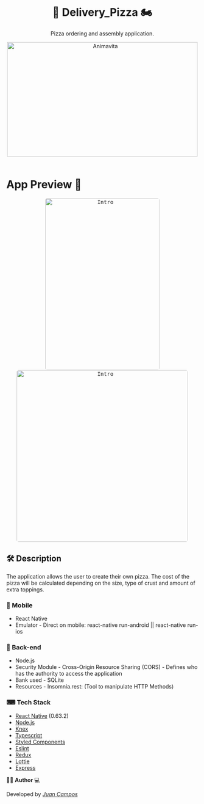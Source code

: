 <h1 align="center">
  🍕 Delivery_Pizza 🏍
</h1>

<p align="center">Pizza ordering and assembly application.</p>

<p align="center">
  <img src="https://i.ibb.co/QDL02Kv/pizza-removebg-preview.png" alt="Animavita" height="300" width="500">
  <br>
  <br>
</p>


# App Preview 📱

<p align="center">
  <kbd>
    <img width="300" style="border-radius: 5px" height="450" src="https://media.giphy.com/media/eAGARwXoWvVIvWD7gl/giphy.gif" alt="Intro">
  </kbd>

  <kbd>
    <img width="450" style="border-radius: 5px" height="450" src="https://media.giphy.com/media/pp2SIgEgKjtC8QPR9X/giphy.gif" alt="Intro">
  </kbd>

</p>



## 🛠 Description

The application allows the user to create their own pizza. The cost of the pizza will be calculated depending on the size, type of crust and amount of extra toppings.

### 📲 Mobile

* React Native
* Emulator - Direct on mobile: react-native run-android || react-native run-ios

### 🚧 Back-end

* Node.js
* Security Module - Cross-Origin Resource Sharing (CORS) - Defines who has the authority to access the application
* Bank used - SQLite
* Resources - Insomnia.rest: (Tool to manipulate HTTP Methods)

### ⌨ Tech Stack

-   [React Native](https://github.com/facebook/react-native) (0.63.2)
-   [Node.js](https://nodejs.org/en/)
-   [Knex](http://knexjs.org/)
-   [Typescript](https://www.typescriptlang.org/)
-   [Styled Components](https://www.styled-components.com/)
-   [Eslint](https://eslint.org/)
-   [Redux](https://github.com/reduxjs/react-redux)
-   [Lottie](https://github.com/react-native-community/lottie-react-native)
-   [Express](https://expressjs.com/pt-br/)

👨‍💻 **Author** 💻

Developed by [_Juan Campos_](https://www.linkedin.com/in/juancampos-ferreira/)

